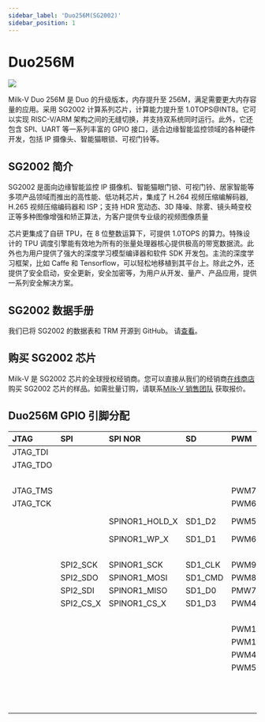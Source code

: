 ```yaml
---
sidebar_label: 'Duo256M(SG2002)'
sidebar_position: 1
---
```


# Duo256M

 <Image src='/docs/duo/duo256m-overview-v1.0.webp' maxWidth='70%' align='center' />

Milk-V Duo 256M 是 Duo 的升级版本，内存提升至 256M，满足需要更大内存容量的应用。采用 SG2002 计算系列芯片，计算能力提升至 1.0TOPS@INT8。它可以实现 RISC-V/ARM 架构之间的无缝切换，并支持双系统同时运行。此外，它还包含 SPI、UART 等一系列丰富的 GPIO 接口，适合边缘智能监控领域的各种硬件开发，包括 IP 摄像头、智能猫眼锁、可视门铃等。

## SG2002 简介

SG2002 是面向边缘智能监控 IP 摄像机、智能猫眼门锁、可视门铃、居家智能等多项产品领域而推出的高性能、低功耗芯片，集成了 H.264 视频压缩编解码器, H.265 视频压缩编码器和 ISP；支持 HDR 宽动态、3D 降噪、除雾、镜头畸变校正等多种图像增强和矫正算法，为客户提供专业级的视频图像质量

芯片更集成了自研 TPU，在 8 位整数运算下，可提供 1.0TOPS 的算力。特殊设计的 TPU 调度引擎能有效地为所有的张量处理器核心提供极高的带宽数据流。此外也为用户提供了强大的深度学习模型编译器和软件 SDK 开发包。主流的深度学习框架，比如 Caffe 和 Tensorflow，可以轻松地移植到其平台上。除此之外，还提供了安全启动，安全更新，安全加密等，为用户从开发、量产、产品应用，提供一系列安全解决方案。

## SG2002 数据手册

我们已将 SG2002 的数据表和 TRM 开源到 GitHub。 请[查看](https://github.com/milkv-duo/duo-files/tree/main/duo-256M/datasheet)。

## 购买 SG2002 芯片

Milk-V 是 SG2002 芯片的全球授权经销商。您可以直接从我们的经销商[在线商店](https://arace.tech/products/sophon-cv1800b-5pcs)购买 SG2002 芯片的样品。如需批量订购，请联系[Milk-V 销售团队](mailto:sales@milkv.io) 获取报价。

## Duo256M GPIO 引脚分配

<div className='gpio_style'>

| **JTAG** | **SPI**   | **SPI NOR**    | **SD**  | **PWM** | **I2C**  | **UART**   | **NAME** | **PIN**                         | **PIN**                          | **NAME**    | **ADC**    | **SPI NOR**   | **SPI NAND** | **EMMC**  |
|:---------|:----------|:---------------|:--------|:--------|:---------|:-----------|---------:|:-------------------------------:|:--------------------------------:|:------------|:-----------|:--------------|:-------------|:----------|
| JTAG_TDI |           |                |         |         |          | UART1/2_TX | GP0      | <div className='green'>1</div>  | <div className='red'>40</div>    | VBUS        |            |               |              |           |
| JTAG_TDO |           |                |         |         |          | UART1/2_RX | GP1      | <div className='green'>2</div>  | <div className='red'>39</div>    | VSYS        |            |               |              |           |
|          |           |                |         |         |          |            | GND      | <div className='black'>3</div>  | <div className='black'>38</div>  | GND         |            |               |              |           |
| JTAG_TMS |           |                |         | PWM7    |          | UART1_TX   | GP2      | <div className='green'>4</div>  | <div className='orange'>37</div> | 3V3_EN      |            |               |              |           |
| JTAG_TCK |           |                |         | PWM6    |          | UART1_RX   | GP3      | <div className='green'>5</div>  | <div className='green'>36</div>  | 3V3(OUT)    |            |               |              |           |
|          |           | SPINOR1_HOLD_X | SD1_D2  | PWM5    | I2C1_SCL | UART2/3_TX | GP4      | <div className='green'>6</div>  | <div className='gray'>35</div>   | Boot Switch |            |               |              |           |
|          |           | SPINOR1_WP_X   | SD1_D1  | PWM6    | I2C1_SDA | UART2/3_RX | GP5      | <div className='green'>7</div>  | <div className='gray'>34</div>   | Audio Out   |            |               |              |           |
|          |           |                |         |         |          |            | GND      | <div className='black'>8</div>  | <div className='black'>33</div>  | GND         |            |               |              |           |
|          | SPI2_SCK  | SPINOR1_SCK    | SD1_CLK | PWM9    | I2C3_SDA |            | GP6      | <div className='green'>9</div>  | <div className='green'>32</div>  | GP27        | ADC2(1.8V) |               |              |           |
|          | SPI2_SDO  | SPINOR1_MOSI   | SD1_CMD | PWM8    | I2C3_SCL |            | GP7      | <div className='green'>10</div> | <div className='green'>31</div>  | GP26        | ADC1(1.8V) |               |              |           |
|          | SPI2_SDI  | SPINOR1_MISO   | SD1_D0  | PMW7    | I2C1_SDA | UART3_RTS  | GP8      | <div className='green'>11</div> | <div className='orange'>30</div> | RUN         |            |               |              |           |
|          | SPI2_CS_X | SPINOR1_CS_X   | SD1_D3  | PWM4    | I2C1_SCL | UART3_CTS  | GP9      | <div className='green'>12</div> | <div className='green'>29</div>  | GP22        |            |               |              |           |
|          |           |                |         |         |          |            | GND      | <div className='black'>13</div> | <div className='black'>28</div>  | GND         |            |               |              |           |
|          |           |                |         | PWM10   | I2C2_SDA |            | GP10     | <div className='green'>14</div> | <div className='green'>27</div>  | GP21        |            | SPINOR_HOLD_X | SPINAND_HOLD | EMMC_DAT2 |
|          |           |                |         | PWM11   | I2C2_SCL |            | GP11     | <div className='green'>15</div> | <div className='green'>26</div>  | GP20        |            | SPINOR_WP_X   | SPINAND_WP   | EMMC_DAT3 |
|          |           |                |         | PWM4    |          | UART0/1_TX | GP12     | <div className='green'>16</div> | <div className='green'>25</div>  | GP19        |            | SPINOR_MOSI   | SPINAND_MOSI | EMMC_DAT0 |
|          |           |                |         | PWM5    |          | UART0/1_RX | GP13     | <div className='green'>17</div> | <div className='green'>24</div>  | GP18        |            | SPINOR_SCK    | SPINAND_SCK  | EMMC_CLK  |
|          |           |                |         |         |          |            | GND      | <div className='black'>18</div> | <div className='black'>23</div>  | GND         |            |               |              |           |
|          |           |                |         |         |          |            | GP14     | <div className='green'>19</div> | <div className='green'>22</div>  | GP17        |            | SPINOR_CS_X   | SPINAND_CS   | EMMC_DAT1 |
|          |           |                |         |         |          |            | GP15     | <div className='green'>20</div> | <div className='green'>21</div>  | GP16        |            | SPINOR_MISO   | SPINAND_MISO | EMMC_CMD  |

</div>
